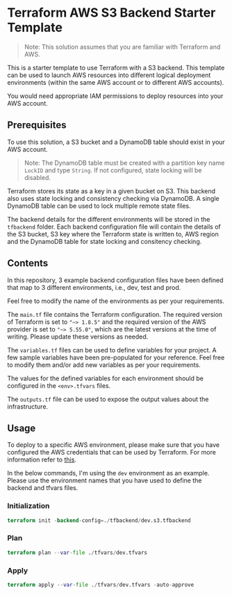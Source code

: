# Terraform AWS S3 Backend Starter Template

> Note: This solution assumes that you are familiar with Terraform and AWS.

This is a starter template to use Terraform with a S3 backend. This template can be used to launch AWS resources into different logical deployment environments (within the same AWS account or to different AWS accounts).

You would need appropriate IAM permissions to deploy resources into your AWS account.

## Prerequisites

To use this solution, a S3 bucket and a DynamoDB table should exist in your AWS account.

> Note: The DynamoDB table must be created with a partition key name `LockID` and type `String`. If not configured, state locking will be disabled.

Terraform stores its state as a key in a given bucket on S3. This backend also uses state locking and consistency checking via DynamoDB. A single DynamoDB table can be used to lock multiple remote state files.

The backend details for the different environments will be stored in the `tfbackend` folder. Each backend configuration file will contain the details of the S3 bucket, S3 key where the Terraform state is written to, AWS region and the DynamoDB table for state locking and consitency checking.

## Contents

In this repository, 3 example backend configuration files have been defined that map to 3 different environments, i.e., dev, test and prod.

Feel free to modify the name of the environments as per your requirements.

The `main.tf` file contains the Terraform configuration. The required version of Terraform is set to `"~> 1.8.5"` and the required version of the AWS provider is set to `"~> 5.55.0"`, which are the latest versions at the time of writing. Please update these versions as needed.

The `variables.tf` files can be used to define variables for your project. A few sample variables have been pre-populated for your reference. Feel free to modify them and/or add new variables as per your requirements.

The values for the defined variables for each environment should be configured in the `<env>.tfvars` files.

The `outputs.tf` file can be used to expose the output values about the infrastructure.

## Usage

To deploy to a specific AWS environment, please make sure that you have configured the AWS credentials that can be used by Terraform. For more information refer to [this](https://registry.terraform.io/providers/hashicorp/aws/latest/docs).

In the below commands, I'm using the `dev` environment as an example. Please use the environment names that you have used to define the backend and tfvars files.

### Initialization

```terraform
terraform init -backend-config=./tfbackend/dev.s3.tfbackend
```

### Plan

```terraform
terraform plan --var-file ./tfvars/dev.tfvars
```

### Apply

```terraform
terraform apply --var-file ./tfvars/dev.tfvars -auto-approve
```
